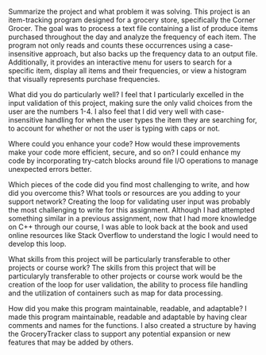 Summarize the project and what problem it was solving. 
This project is an item-tracking program designed for a grocery store, specifically the Corner Grocer. The goal was to process a text file containing a list of produce items purchased throughout the day and analyze the frequency of each item. The program not only reads and counts these occurrences using a case-insensitive approach, but also backs up the frequency data to an output file. Additionally, it provides an interactive menu for users to search for a specific item, display all items and their frequencies, or view a histogram that visually represents purchase frequencies.

What did you do particularly well?
I feel that I particularly excelled in the input validation of this project, making sure the only valid choices from the user are the numbers 1-4. I also feel that I did very well with case-insensitive handling for when the user types the item they are searching for, to account for whether or not the user is typing with caps or not.

Where could you enhance your code? How would these improvements make your code more efficient, secure, and so on?
I could enhance my code by incorporating try-catch blocks around file I/O operations to manage unexpected errors better. 


Which pieces of the code did you find most challenging to write, and how did you overcome this? What tools or resources are you adding to your support network?
Creating the loop for validating user input was probably the most challenging to write for this assignment. Although I had attempted something similar in a previous assignment, now that I had more knowledge on C++ through our course, I was able to look back at the book and used online resources like Stack Overflow to understand the logic I would need to develop this loop.

What skills from this project will be particularly transferable to other projects or course work?
The skills from this project that will be particularyly transferable to other projects or course work would be the creation of the loop for user validation, the ability to process file handling and the utilization of containers such as map for data processing.

How did you make this program maintainable, readable, and adaptable?
I made this program maintainable, readable and adaptable by having clear comments and names for the functions. I also created a structure by having the GroceryTracker class to support any potential expansion or new features that may be added by others. 
